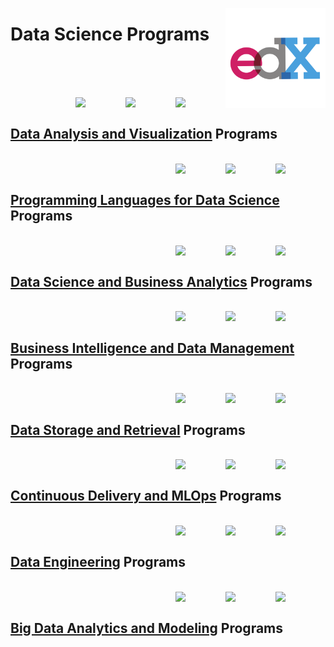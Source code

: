 <a href="https://edx.org/"><img align="right" width="160" src="/logos/edx.png"></img></a>

# Data Science Programs

<br><br>

<br>
<a href="/edx-programs/data-science/data-analysis-and-visualization.md"><img align="right" width="80" src="https://github.com/cs-MohamedAyman/cs-MohamedAyman/blob/master/repos-logos/data-analytics.png"></img></a>
<a href="/edx-programs/data-science/data-analysis-and-visualization.md"><img align="right" width="80" src="https://github.com/cs-MohamedAyman/cs-MohamedAyman/blob/master/repos-logos/data-visualization.png"></img></a>
<a href="/edx-programs/data-science/data-analysis-and-visualization.md"><img align="right" width="80" src="https://github.com/cs-MohamedAyman/cs-MohamedAyman/blob/master/repos-logos/data-analysis.png"></img></a>
<br>

## [Data Analysis and Visualization](/edx-programs/data-science/data-analysis-and-visualization.md) Programs

<br>
<a href="/edx-programs/data-science/programming-languages-for-data-science.md"><img align="right" width="80" src="https://github.com/cs-MohamedAyman/cs-MohamedAyman/blob/master/repos-logos/julia.png"></img></a>
<a href="/edx-programs/data-science/programming-languages-for-data-science.md"><img align="right" width="80" src="https://github.com/cs-MohamedAyman/cs-MohamedAyman/blob/master/repos-logos/scala.png"></img></a>
<a href="/edx-programs/data-science/programming-languages-for-data-science.md"><img align="right" width="80" src="https://github.com/cs-MohamedAyman/cs-MohamedAyman/blob/master/repos-logos/r.png"></img></a>
<br>

## [Programming Languages for Data Science](/edx-programs/data-science/programming-languages-for-data-science.md) Programs

<br>
<a href="/edx-programs/data-science/data-science-and-business-analytics.md"><img align="right" width="80" src="https://github.com/cs-MohamedAyman/cs-MohamedAyman/blob/master/repos-logos/business-analytics.png"></img></a>
<a href="/edx-programs/data-science/data-science-and-business-analytics.md"><img align="right" width="80" src="https://github.com/cs-MohamedAyman/cs-MohamedAyman/blob/master/repos-logos/computer-modeling.png"></img></a>
<a href="/edx-programs/data-science/data-science-and-business-analytics.md"><img align="right" width="80" src="https://github.com/cs-MohamedAyman/cs-MohamedAyman/blob/master/repos-logos/data-science.png"></img></a>
<br>

## [Data Science and Business Analytics](/edx-programs/data-science/data-science-and-business-analytics.md) Programs

<br>
<a href="/edx-programs/data-science/business-intelligence-and-data-management.md"><img align="right" width="80" src="https://github.com/cs-MohamedAyman/cs-MohamedAyman/blob/master/repos-logos/business-intelligence.png"></img></a>
<a href="/edx-programs/data-science/business-intelligence-and-data-management.md"><img align="right" width="80" src="https://github.com/cs-MohamedAyman/cs-MohamedAyman/blob/master/repos-logos/data-management.png"></img></a>
<a href="/edx-programs/data-science/business-intelligence-and-data-management.md"><img align="right" width="80" src="https://github.com/cs-MohamedAyman/cs-MohamedAyman/blob/master/repos-logos/data-modeling.png"></img></a>
<br>

## [Business Intelligence and Data Management](/edx-programs/data-science/business-intelligence-and-data-management.md) Programs

<br>
<a href="/edx-programs/data-science/data-storage-and-retrieval.md"><img align="right" width="80" src="https://github.com/cs-MohamedAyman/cs-MohamedAyman/blob/master/repos-logos/distributed-database.png"></img></a>
<a href="/edx-programs/data-science/data-storage-and-retrieval.md"><img align="right" width="80" src="https://github.com/cs-MohamedAyman/cs-MohamedAyman/blob/master/repos-logos/data-storage.png"></img></a>
<a href="/edx-programs/data-science/data-storage-and-retrieval.md"><img align="right" width="80" src="https://github.com/cs-MohamedAyman/cs-MohamedAyman/blob/master/repos-logos/file-organization.png"></img></a>
<br>

## [Data Storage and Retrieval](/edx-programs/data-science/data-storage-and-retrieval.md) Programs

<br>
<a href="/edx-programs/data-science/continuous-delivery-and-mlops.md"><img align="right" width="80" src="https://github.com/cs-MohamedAyman/cs-MohamedAyman/blob/master/repos-logos/cloud-computing.png"></img></a>
<a href="/edx-programs/data-science/continuous-delivery-and-mlops.md"><img align="right" width="80" src="https://github.com/cs-MohamedAyman/cs-MohamedAyman/blob/master/repos-logos/mlops.png"></img></a>
<a href="/edx-programs/data-science/continuous-delivery-and-mlops.md"><img align="right" width="80" src="https://github.com/cs-MohamedAyman/cs-MohamedAyman/blob/master/repos-logos/systems-development-methodologies.png"></img></a>
<br>

## [Continuous Delivery and MLOps](/edx-programs/data-science/continuous-delivery-and-mlops.md) Programs

<br>
<a href="/edx-programs/data-science/data-engineering.md"><img align="right" width="80" src="https://github.com/cs-MohamedAyman/cs-MohamedAyman/blob/master/repos-logos/cloud-database.png"></img></a>
<a href="/edx-programs/data-science/data-engineering.md"><img align="right" width="80" src="https://github.com/cs-MohamedAyman/cs-MohamedAyman/blob/master/repos-logos/data-governance.png"></img></a>
<a href="/edx-programs/data-science/data-engineering.md"><img align="right" width="80" src="https://github.com/cs-MohamedAyman/cs-MohamedAyman/blob/master/repos-logos/data-engineering.png"></img></a>
<br>

## [Data Engineering](/edx-programs/data-science/data-engineering.md) Programs

<br>
<a href="/edx-programs/data-science/big-data-analytics-and-modeling.md"><img align="right" width="80" src="https://github.com/cs-MohamedAyman/cs-MohamedAyman/blob/master/repos-logos/database-systems.png"></img></a>
<a href="/edx-programs/data-science/big-data-analytics-and-modeling.md"><img align="right" width="80" src="https://github.com/cs-MohamedAyman/cs-MohamedAyman/blob/master/repos-logos/big-data-modeling.png"></img></a>
<a href="/edx-programs/data-science/big-data-analytics-and-modeling.md"><img align="right" width="80" src="https://github.com/cs-MohamedAyman/cs-MohamedAyman/blob/master/repos-logos/big-data-analytics.png"></img></a>
<br>

## [Big Data Analytics and Modeling](/edx-programs/data-science/big-data-analytics-and-modeling.md) Programs
